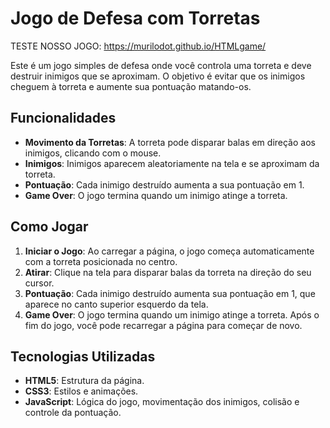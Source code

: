 # Jogo de Defesa com Torretas
TESTE NOSSO JOGO: 
https://murilodot.github.io/HTMLgame/


Este é um jogo simples de defesa onde você controla uma torreta e deve destruir inimigos que se aproximam. O objetivo é evitar que os inimigos cheguem à torreta e aumente sua pontuação matando-os.

## Funcionalidades

- **Movimento da Torretas**: A torreta pode disparar balas em direção aos inimigos, clicando com o mouse.
- **Inimigos**: Inimigos aparecem aleatoriamente na tela e se aproximam da torreta.
- **Pontuação**: Cada inimigo destruído aumenta a sua pontuação em 1.
- **Game Over**: O jogo termina quando um inimigo atinge a torreta.

## Como Jogar

1. **Iniciar o Jogo**: Ao carregar a página, o jogo começa automaticamente com a torreta posicionada no centro.
2. **Atirar**: Clique na tela para disparar balas da torreta na direção do seu cursor.
3. **Pontuação**: Cada inimigo destruído aumenta sua pontuação em 1, que aparece no canto superior esquerdo da tela.
4. **Game Over**: O jogo termina quando um inimigo atinge a torreta. Após o fim do jogo, você pode recarregar a página para começar de novo.

## Tecnologias Utilizadas

- **HTML5**: Estrutura da página.
- **CSS3**: Estilos e animações.
- **JavaScript**: Lógica do jogo, movimentação dos inimigos, colisão e controle da pontuação.


